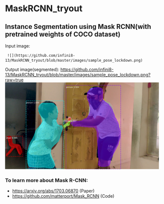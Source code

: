 # MaskRCNN_tryout
## Instance Segmentation using Mask RCNN(with pretrained weights of COCO dataset)
Input image:

     ![](https://github.com/infini8-13/MaskRCNN_tryout/blob/master/images/sample_pose_lockdown.png)
Output image(segmented):
https://github.com/infini8-13/MaskRCNN_tryout/blob/master/images/sample_pose_lockdown.png?raw=true
     ![](https://github.com/infini8-13/MaskRCNN_tryout/blob/master/images/segmented_sample.png)  

### To learn more about Mask R-CNN:
* https://arxiv.org/abs/1703.06870 (Paper)
* https://github.com/matterport/Mask_RCNN (Code)

